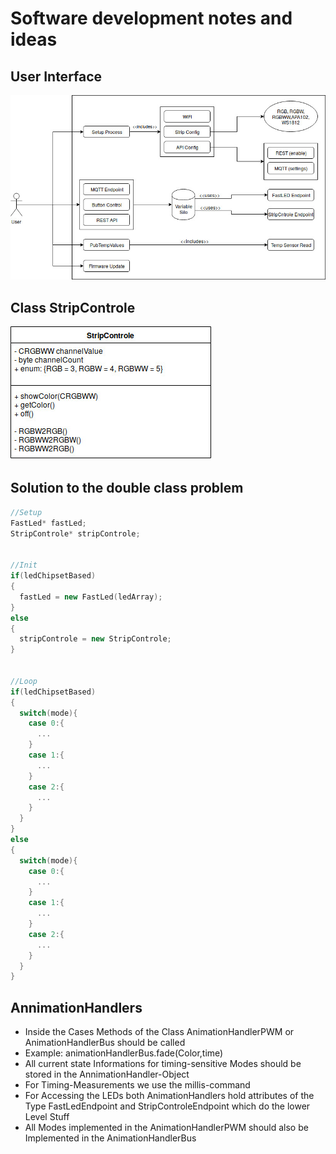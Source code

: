 # Software development notes and ideas
## User Interface
![User Interface](/doc/user.jpg)


## Class __StripControle__
![StripControle](/doc/StripControle.jpg)


## Solution to the double class problem
```cpp
//Setup
FastLed* fastLed;
StripControle* stripControle;


//Init
if(ledChipsetBased)
{
  fastLed = new FastLed(ledArray);
}
else
{
  stripControle = new StripControle;
}


//Loop
if(ledChipsetBased)
{
  switch(mode){
    case 0:{
      ...
    }
    case 1:{
      ...
    }
    case 2:{
      ...
    }
  }
}
else
{
  switch(mode){
    case 0:{
      ...
    }
    case 1:{
      ...
    }
    case 2:{
      ...
    }
  }
}
```

## AnnimationHandlers
* Inside the Cases Methods of the Class AnimationHandlerPWM or AnimationHandlerBus should be called
* Example: animationHandlerBus.fade(Color,time)
* All current state Informations for timing-sensitive Modes should be stored in the AnnimationHandler-Object
* For Timing-Measurements we use the millis-command
* For Accessing the LEDs both AnimationHandlers hold attributes of the Type FastLedEndpoint and StripControleEndpoint which do the lower Level Stuff
* All Modes implemented in the AnimationHandlerPWM should also be Implemented in the AnimationHandlerBus
